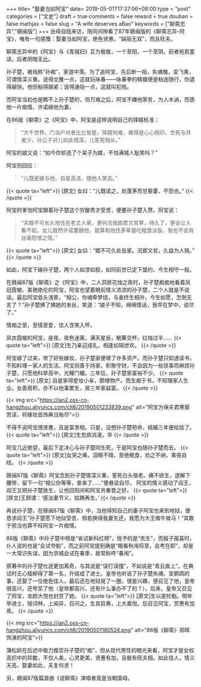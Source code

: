 +++
title= "娶妻当如阿宝"
date= 2019-05-01T17:37:06+08:00
type = "post"
categories = ["文史"]
draft = true
comments = false
reward = true
douban = false
mathjax = false
slug = "A wife deserves aBao"
keywords = ["聊斋志异","赣闽版"]
+++
岳母自瓯来访，陪同间隙看了87年赣闽版的《聊斋志异-阿宝》，唯有一句感慨：娶妻当如阿宝，绝色贤惠，“娟丽无双”，而且旺夫。

聊斋志异中的《阿宝》与《青城妇》互为极致，一个至阳，一个至阴，前者宛若童话，后者阴暗无比。

孙子楚，被戏称“孙痴”，家道中落。为了追阿宝，先后断一指，失魂魄，变飞禽，可谓情深义重。说得文雅一点，这就玩咏春——咏春拳的精髓便是粘连随行，你退得越快，他但粘得越紧；说得通俗一点，这就叫犯贱。

而阿宝当初也是瞧不上孙子楚的，但万难之后，阿宝不嫌他家贫，为人木讷，而感他一片痴情，许诺嫁他为妻。
<!--more-->
在86版《聊斋》之《阿宝》中，阿宝是这样说明自己的择婿标准：

>“大千世界，门当户对者比比皆是，择婿何难，难得是心心相印，生死与共者少，孙公子对儿如此情深，儿誓死相从。”

阿宝的娘又说：“如今你却选了个呆子为婿，不怕满城人耻笑吗？”

阿宝则回应：

>“儿既是嫁与他，自是高洁，随他人笑去。”

{{< quote ta="left">}}
[原文] 女曰：“儿既诺之，处蓬茅而甘藜藿，不怨也。”
{{< /quote >}}

阿宝的爹怕阿宝跟着孙子楚这个穷酸秀才受苦，便要孙子楚入赘。阿宝说：

>“夫婿不可长久地住在老丈人家，更何况我郎君又贫寒，待久了，更会让人看不起。女儿既然许诺要跟他，就算和他住茅草屋吃粗食淡饭，我也不会有丝毫怨恨之情。”

{{< quote ta="left">}}
[原文] 女曰：“婿不可久处岳家。况郎又贫，久益为人贱。”
{{< /quote >}}

如此，阿宝下嫁孙子楚，两个人如漆如胶，如同前世已定下盟约，今生相守一般。

在赣闽87版《聊斋》之《阿宝》中，二人洞房花烛之夜时，孙子楚痴痴地看着凤冠霞帔、美艳绝伦的阿宝，阿宝也望着眼前情义浓浓的孙子楚，二个人就是不说话。最后阿宝低头浅笑，“相公，你魂牵梦绕，与妾终生相许，今生如愿，怎倒无言了？”孙子楚拂了拂她的发丝，笑道：“娘子不知，绵绵情话，我早在梦中，说尽了。”

情痴之至，至情至爱，佳人含笑入怀。

凤衣霞帔的阿宝，是夜，夜色迷离，满天星辰，觥筹交杯，红烛过半……
{{< quote ta="left">}}
[原文]生乃亲迎成礼，相逢如隔世欢。
{{< /quote >}}

阿宝嫁了过来，带了好些嫁妆，孙子楚家便增了许多资产。而孙子楚只知道读书，不知料理一家人的生活。阿宝则善于持家，积聚守财，不会因为一些琐事而麻烦孙子楚，只愿他科举高中，光耀门楣。三年后，孙子楚家富裕不少。
{{< quote ta="left">}}
[原文] 自是家得奁妆小阜，颇增物产。而生痴于书，不知理家人生业。女善居积，亦不以他事累生，居三年家益富。
{{< /quote >}}

{{< img src="https://ian2.oss-cn-hangzhou.aliyuncs.com/clt6/20190501233839.png" alt="阿宝为保夫君寒窗苦读，将嫁妆首饰典当殆尽">}}

不得不说阿宝很贤惠，且是富贵相。只是，没想孙子楚短命，结婚三年便给挂了。
{{< quote ta="left">}}
[原文]生忽病消渴，卒
{{< /quote >}}

阿宝几近绝望，最后下定决心与孙子楚同生死，于是阿宝也随孙子楚而去。
{{< quote ta="left">}}
[原文]女哭之痛，泪眼不晴，至绝眠食，劝之不纳，乘夜自经。
{{< /quote >}}

赣闽87版《聊斋》阿宝念到孙子楚情深义重，誓死白头偕老。痛不欲生，遂解下腰带，留下一句“相公你等等，妾来了……”便悬梁自尽。
阿宝的情义感动了阎王，阎王又把孙子楚放生，让他回阳间和阿宝共秦晋之好。
{{< quote ta="left">}}
[原文]王顾谓：‘感汝妻节义，姑赐再生。’
{{< /quote >}}

再说孙子楚，在赣闽87版《聊斋》中，当他得知自己的妻子阿宝也来到地狱，便恳求阎王“孙子楚愿下地狱受苦，倘若换得我妻生还，我愿为大王做牛做马！”其敢于担当也算不枉阿宝一片痴情。

86版《聊斋》中孙子楚中榜是“省试新科红榜”，授予的是“贡生”，而报子报喜时，仆人说的也是“会试夺魁”，而之前阿宝提到确是“眼看秋闱将至，会考在即”，却是一大常识失误，因为京城会试在春季，故常称呼“春闱”。

原著中的孙子楚仕途更加离奇，与其说是“误打误撞”，不如说是“青云直上”。在典试时无心插柳得了第一名，升级成了进士。皇帝也听说了孙子楚失魂、变鹦鹉的事，还娶了一位绝色佳人，最后还在地狱晃了一圈，很是兴趣，便召见了他，皇帝很高兴，还夸奖了他（皇帝都高兴，还有什么事办不了的？）。后来，皇帝又召见了阿宝，龙颜大悦也封赏了她。
{{< quote ta="left">}}
[原文]生以是抡魁。明年举进士，授词林。上闻异，召问之，生具启奏，上大嘉悦。后召见阿宝，赏赉有加焉。
{{< /quote >}}

{{< img src="https://ian2.oss-cn-hangzhou.aliyuncs.com/clt6/20190501180524.png" alt="86版《聊斋》郑晖饰演的阿宝">}}

蒲松龄在后述中极力推崇孙子楚的“痴”，但从现代男性的眼光来看，阿宝才是女权高炽中的异数，不仅人美，心灵更美，贤惠有加，且极有旺夫相。如此佳人，情义天高，娶妻如此，夫复何求！

另，赣闽87版篇首曲《说聊斋》演唱者竟是当朝国母。
